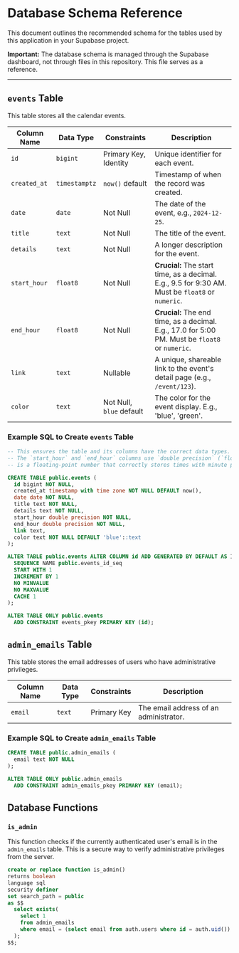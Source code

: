 # Database Schema Reference

This document outlines the recommended schema for the tables used by this application in your Supabase project.

**Important:** The database schema is managed through the Supabase dashboard, not through files in this repository. This file serves as a reference.

---

## `events` Table

This table stores all the calendar events.

| Column Name     | Data Type     | Constraints                | Description                                                                 |
|-----------------|---------------|----------------------------|-----------------------------------------------------------------------------|
| `id`            | `bigint`      | Primary Key, Identity      | Unique identifier for each event.                                           |
| `created_at`    | `timestamptz` | `now()` default            | Timestamp of when the record was created.                                   |
| `date`          | `date`        | Not Null                   | The date of the event, e.g., `2024-12-25`.                                    |
| `title`         | `text`        | Not Null                   | The title of the event.                                                     |
| `details`       | `text`        | Not Null                   | A longer description for the event.                                         |
| `start_hour`    | `float8`      | Not Null                   | **Crucial:** The start time, as a decimal. E.g., 9.5 for 9:30 AM. Must be `float8` or `numeric`. |
| `end_hour`      | `float8`      | Not Null                   | **Crucial:** The end time, as a decimal. E.g., 17.0 for 5:00 PM. Must be `float8` or `numeric`. |
| `link`          | `text`        | Nullable                   | A unique, shareable link to the event's detail page (e.g., `/event/123`).   |
| `color`         | `text`        | Not Null, `blue` default   | The color for the event display. E.g., 'blue', 'green'.                     |

### Example SQL to Create `events` Table
```sql
-- This ensures the table and its columns have the correct data types.
-- The `start_hour` and `end_hour` columns use `double precision` (`float8`), which
-- is a floating-point number that correctly stores times with minute precision (e.g., 9.5 for 9:30).

CREATE TABLE public.events (
  id bigint NOT NULL,
  created_at timestamp with time zone NOT NULL DEFAULT now(),
  date date NOT NULL,
  title text NOT NULL,
  details text NOT NULL,
  start_hour double precision NOT NULL,
  end_hour double precision NOT NULL,
  link text,
  color text NOT NULL DEFAULT 'blue'::text
);

ALTER TABLE public.events ALTER COLUMN id ADD GENERATED BY DEFAULT AS IDENTITY (
  SEQUENCE NAME public.events_id_seq
  START WITH 1
  INCREMENT BY 1
  NO MINVALUE
  NO MAXVALUE
  CACHE 1
);

ALTER TABLE ONLY public.events
  ADD CONSTRAINT events_pkey PRIMARY KEY (id);
```

## `admin_emails` Table

This table stores the email addresses of users who have administrative privileges.

| Column Name | Data Type | Constraints | Description                                   |
|-------------|-----------|-------------|-----------------------------------------------|
| `email`     | `text`    | Primary Key | The email address of an administrator.        |


### Example SQL to Create `admin_emails` Table
```sql
CREATE TABLE public.admin_emails (
  email text NOT NULL
);

ALTER TABLE ONLY public.admin_emails
  ADD CONSTRAINT admin_emails_pkey PRIMARY KEY (email);
```

## Database Functions

### `is_admin`

This function checks if the currently authenticated user's email is in the `admin_emails` table. This is a secure way to verify administrative privileges from the server.

```sql
create or replace function is_admin()
returns boolean
language sql
security definer
set search_path = public
as $$
  select exists(
    select 1
    from admin_emails
    where email = (select email from auth.users where id = auth.uid())
  );
$$;
```

